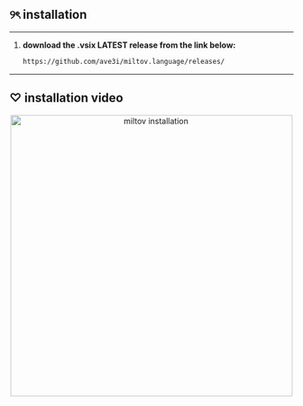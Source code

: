 ## ୨ৎ installation

---

1. **download the .vsix __LATEST__ release from the link below:**

   ```bash
   https://github.com/ave3i/miltov.language/releases/

---

## ♡ installation video

<p align="center">
  <a href="https://www.youtube.com/watch?v=Z724l3mq2ag" target="_blank">
    <img src="https://img.youtube.com/vi/Z724l3mq2ag/0.jpg" alt="miltov installation" width="500" />
  </a>
</p>
